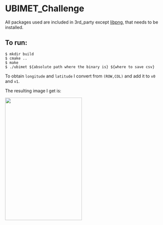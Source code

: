 # UBIMET_Challenge
All packages used are included in 3rd_party except [libpng](http://www.libpng.org/pub/png/libpng.html), that needs to be installed.

## To run:
```
$ mkdir build
$ cmake ..
$ make
$ ./ubimet ${absolute path where the binary is} ${where to save csv}
```
To obtain `longitude` and `latitude` I convert from `(ROW,COL)` and add it to `v0` and `v1`.

The resulting image I get is:

<img src="https://github.com/hect1995/UBIMET_Challenge/blob/master/result/heatmap.png" width="250" height="400">
